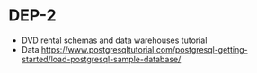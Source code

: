 # DEP-2
- DVD rental schemas and data warehouses tutorial
- Data https://www.postgresqltutorial.com/postgresql-getting-started/load-postgresql-sample-database/

